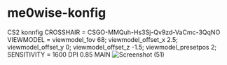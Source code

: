 # me0wise-konfig
CS2 konnfig
CROSSHAIR <ROPZ> = CSGO-MMQuh-Hs3Sj-Qv9zd-VaCmc-3QqNO
 VIEWMODEL <MONESY> = viewmodel_fov 68; viewmodel_offset_x 2.5; viewmodel_offset_y 0; viewmodel_offset_z -1.5; viewmodel_presetpos 2;
 SENSITIVITY <MINE> = 1600 DPI 0.85 MAIN
![Screenshot (51)](https://github.com/user-attachments/assets/0bec8e63-e84d-4bd8-9b70-ddd03f93d83d)
